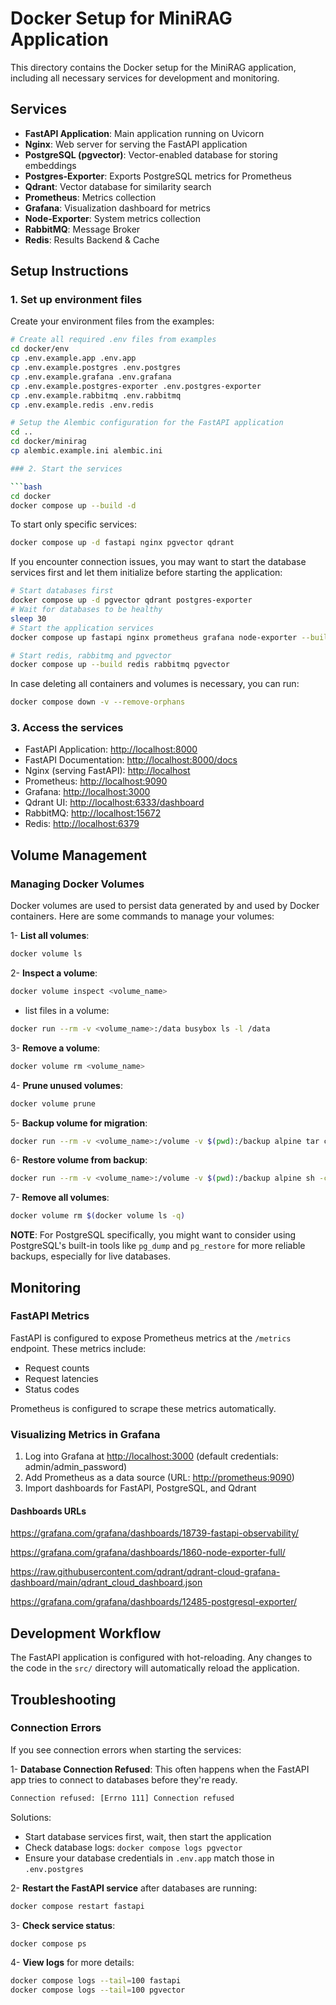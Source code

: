 # Docker Setup for MiniRAG Application

This directory contains the Docker setup for the MiniRAG application, including all necessary services for development and monitoring.

## Services

- **FastAPI Application**: Main application running on Uvicorn
- **Nginx**: Web server for serving the FastAPI application
- **PostgreSQL (pgvector)**: Vector-enabled database for storing embeddings
- **Postgres-Exporter**: Exports PostgreSQL metrics for Prometheus
- **Qdrant**: Vector database for similarity search
- **Prometheus**: Metrics collection
- **Grafana**: Visualization dashboard for metrics
- **Node-Exporter**: System metrics collection
- **RabbitMQ**: Message Broker
- **Redis**: Results Backend & Cache

## Setup Instructions

### 1. Set up environment files

Create your environment files from the examples:

````bash
# Create all required .env files from examples
cd docker/env
cp .env.example.app .env.app
cp .env.example.postgres .env.postgres
cp .env.example.grafana .env.grafana
cp .env.example.postgres-exporter .env.postgres-exporter
cp .env.example.rabbitmq .env.rabbitmq
cp .env.example.redis .env.redis

# Setup the Alembic configuration for the FastAPI application
cd ..
cd docker/minirag
cp alembic.example.ini alembic.ini

### 2. Start the services

```bash
cd docker
docker compose up --build -d
````

To start only specific services:

```bash
docker compose up -d fastapi nginx pgvector qdrant
```

If you encounter connection issues, you may want to start the database services first and let them initialize before starting the application:

```bash
# Start databases first
docker compose up -d pgvector qdrant postgres-exporter
# Wait for databases to be healthy
sleep 30
# Start the application services
docker compose up fastapi nginx prometheus grafana node-exporter --build -d
```

```bash
# Start redis, rabbitmq and pgvector
docker compose up --build redis rabbitmq pgvector
```

In case deleting all containers and volumes is necessary, you can run:

```bash
docker compose down -v --remove-orphans
```

### 3. Access the services

- FastAPI Application: <http://localhost:8000>
- FastAPI Documentation: <http://localhost:8000/docs>
- Nginx (serving FastAPI): <http://localhost>
- Prometheus: <http://localhost:9090>
- Grafana: <http://localhost:3000>
- Qdrant UI: <http://localhost:6333/dashboard>
- RabbitMQ: <http://localhost:15672>
- Redis: <http://localhost:6379>

## Volume Management

### Managing Docker Volumes

Docker volumes are used to persist data generated by and used by Docker containers. Here are some commands to manage your volumes:

1- **List all volumes**:

```bash
docker volume ls
```

2- **Inspect a volume**:

```bash
docker volume inspect <volume_name>
```

- list files in a volume:

```bash
docker run --rm -v <volume_name>:/data busybox ls -l /data
```

3- **Remove a volume**:

```bash
docker volume rm <volume_name>
```

4- **Prune unused volumes**:

```bash
docker volume prune
```

5- **Backup volume for migration**:

```bash
docker run --rm -v <volume_name>:/volume -v $(pwd):/backup alpine tar cvf /backup/backup.tar /volume
```

6- **Restore volume from backup**:

```bash
docker run --rm -v <volume_name>:/volume -v $(pwd):/backup alpine sh -c "cd /volume && tar xvf /backup/backup.tar --strip 1"
```

7- **Remove all volumes**:

```bash
docker volume rm $(docker volume ls -q)
```

**NOTE**: For PostgreSQL specifically, you might want to consider using PostgreSQL's built-in tools like `pg_dump` and `pg_restore` for more reliable backups, especially for live databases.

## Monitoring

### FastAPI Metrics

FastAPI is configured to expose Prometheus metrics at the `/metrics` endpoint. These metrics include:

- Request counts
- Request latencies
- Status codes

Prometheus is configured to scrape these metrics automatically.

### Visualizing Metrics in Grafana

1. Log into Grafana at <http://localhost:3000> (default credentials: admin/admin_password)
2. Add Prometheus as a data source (URL: <http://prometheus:9090>)
3. Import dashboards for FastAPI, PostgreSQL, and Qdrant

#### Dashboards URLs

<https://grafana.com/grafana/dashboards/18739-fastapi-observability/>

<https://grafana.com/grafana/dashboards/1860-node-exporter-full/>

<https://raw.githubusercontent.com/qdrant/qdrant-cloud-grafana-dashboard/main/qdrant_cloud_dashboard.json>

<https://grafana.com/grafana/dashboards/12485-postgresql-exporter/>

## Development Workflow

The FastAPI application is configured with hot-reloading. Any changes to the code in the `src/` directory will automatically reload the application.

## Troubleshooting

### Connection Errors

If you see connection errors when starting the services:

1- **Database Connection Refused**: This often happens when the FastAPI app tries to connect to databases before they're ready.

```bash
Connection refused: [Errno 111] Connection refused
```

Solutions:

- Start database services first, wait, then start the application
- Check database logs: `docker compose logs pgvector`
- Ensure your database credentials in `.env.app` match those in `.env.postgres`

2- **Restart the FastAPI service** after databases are running:

```bash
docker compose restart fastapi
```

3- **Check service status**:

```bash
docker compose ps
```

4- **View logs** for more details:

```bash
docker compose logs --tail=100 fastapi
docker compose logs --tail=100 pgvector
```
